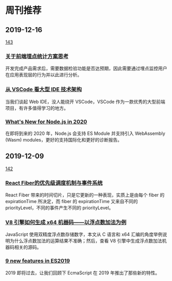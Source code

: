 # 周刊推荐

## 2019-12-16

[143](https://github.com/CtripFE/fe-weekly/issues/143)

### [关于前端埋点统计方案思考](https://mp.weixin.qq.com/s/WxdsCpl52Kh7UqZf0oi2aw)

开发完成产品需求后，需要数据检验功能是否达预期，因此需要通过埋点监控用户在应用表现层的行为并以此进行分析。

### [从 VSCode 看大型 IDE 技术架构](https://zhuanlan.zhihu.com/p/96041706)

当我们谈起 Web IDE，没人能绕开 VSCode，VSCode 作为一款优秀的大型前端项目，有许多值得学习的地方。

### [What's New for Node.js in 2020](https://developer.okta.com/blog/2019/12/04/whats-new-nodejs-2020)

在即将到来的 2020 年，Node.js 会支持 ES Module 并支持引入 WebAssembly (Wasm) modules，更好的支持国际化和更好的诊断报告。

## 2019-12-09

[142](https://github.com/CtripFE/fe-weekly/issues/142)

### [React Fiber的优先级调度机制与事件系统](https://zhuanlan.zhihu.com/p/95443185)

React Fiber 带来的时间切片，只是它更新的一种表现，实质上是由每个 fiber 的 expirationTime 所决定，而 fiber 的 expirationTime 又来自不同的 priorityLevel，不同的事件产生不同的 priorityLevel。

### [V8 引擎如何生成 x64 机器码——以浮点数加法为例](https://zhuanlan.zhihu.com/p/93835502)

JavaScript 使用双精度浮点数存储数字，本文从 C 语言和 x64 汇编的角度举例说明为什么浮点数加法的运算结果不准确；然后，查看 V8 引擎中生成浮点数加法机器码相关的源码。

### [9 new features in ES2019](https://javascript.christmas/2019/7)

2019 即将过去，让我们回顾下 EcmaScript 在 2019 年推出了那些新的特性。

